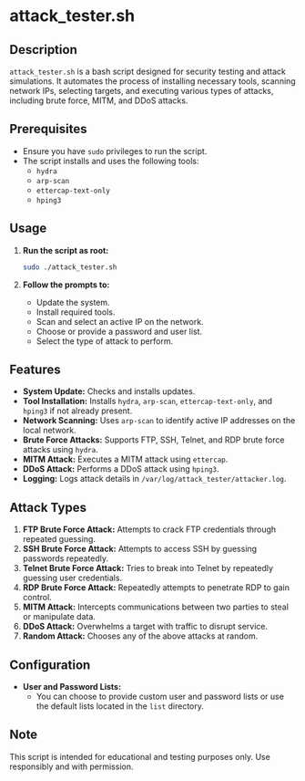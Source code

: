 # attack_tester.sh

## Description

`attack_tester.sh` is a bash script designed for security testing and attack simulations. It automates the process of installing necessary tools, scanning network IPs, selecting targets, and executing various types of attacks, including brute force, MITM, and DDoS attacks.

## Prerequisites

- Ensure you have `sudo` privileges to run the script.
- The script installs and uses the following tools:
  - `hydra`
  - `arp-scan`
  - `ettercap-text-only`
  - `hping3`

## Usage

1. **Run the script as root:**

    ```bash
    sudo ./attack_tester.sh
    ```

2. **Follow the prompts to:**
   - Update the system.
   - Install required tools.
   - Scan and select an active IP on the network.
   - Choose or provide a password and user list.
   - Select the type of attack to perform.

## Features

- **System Update:** Checks and installs updates.
- **Tool Installation:** Installs `hydra`, `arp-scan`, `ettercap-text-only`, and `hping3` if not already present.
- **Network Scanning:** Uses `arp-scan` to identify active IP addresses on the local network.
- **Brute Force Attacks:** Supports FTP, SSH, Telnet, and RDP brute force attacks using `hydra`.
- **MITM Attack:** Executes a MITM attack using `ettercap`.
- **DDoS Attack:** Performs a DDoS attack using `hping3`.
- **Logging:** Logs attack details in `/var/log/attack_tester/attacker.log`.

## Attack Types

1. **FTP Brute Force Attack:** Attempts to crack FTP credentials through repeated guessing.
2. **SSH Brute Force Attack:** Attempts to access SSH by guessing passwords repeatedly.
3. **Telnet Brute Force Attack:** Tries to break into Telnet by repeatedly guessing user credentials.
4. **RDP Brute Force Attack:** Repeatedly attempts to penetrate RDP to gain control.
5. **MITM Attack:** Intercepts communications between two parties to steal or manipulate data.
6. **DDoS Attack:** Overwhelms a target with traffic to disrupt service.
7. **Random Attack:** Chooses any of the above attacks at random.

## Configuration

- **User and Password Lists:**
  - You can choose to provide custom user and password lists or use the default lists located in the `list` directory.

## Note

This script is intended for educational and testing purposes only. Use responsibly and with permission.
